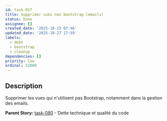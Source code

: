 ```yaml
---
id: task-017
title: Supprimer vues non bootstrap (emails)
status: Done
assignee: []
created_date: '2025-10-13 07:46'
updated_date: '2025-10-27 17:59'
labels:
  - debt
  - bootstrap
  - cleanup
dependencies: []
priority: low
ordinal: 52000
---
```


## Description

<!-- SECTION:DESCRIPTION:BEGIN -->
Supprimer les vues qui n'utilisent pas Bootstrap, notamment dans la gestion des emails.

**Parent Story:** [task-080](task-080) - Dette technique et qualité du code
<!-- SECTION:DESCRIPTION:END -->
